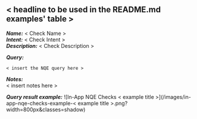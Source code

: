 ## < headline to be used in the README.md examples' table >

***Name:*** < Check Name >  
***Intent:*** < Check Intent >  
***Description:*** < Check Description >  

***Query:***
```
< insert the NQE query here >
```

***Notes:***  
< insert notes here >  

***Query result example:***
![In-App NQE Checks < example title >](/images/in-app-nqe-checks-example-< example title >.png?width=800px&classes=shadow)

